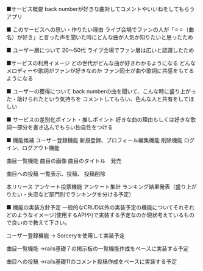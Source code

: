 ■サービス概要
back numberが好きな曲対してコメントやいいねをしてもらうアプリ

■ このサービスへの思い・作りたい理由
ライブ会場でファンの人が「⚪︎⚪︎（曲名）が好き」と言った声を聞いた時にどんな曲が人気か知りたいと思ったため

■ ユーザー層について
20〜50代  ライブ会場でファン層は広いと認識したため

■サービスの利用イメージ
どの世代がどんな曲が好きわかるようになる
どんなメロディーや歌詞がファンが好きなのか
ファン同士が曲や歌詞に共感をもてるようになる

■ ユーザーの獲得について
back numberの曲を聞いて、こんな時に盛り上がった・助けられたという気持ちを
コメントしてもらい、色んな人と共有をしてほしい

■ サービスの差別化ポイント・推しポイント
好きな曲の理由もしくは好きな歌詞一部分を書き込んでもらい独自性をつける

■ 機能候補
ユーザー登録機能
新規登録、プロフィール編集機能
削除機能
ログイン、ログアウト機能

曲目一覧機能
曲目の画像
曲目のタイトル　発売

曲目への投稿
一覧表示、投稿、
投稿削除

本リリース
アンケート投票機能
アンケート集計
ランキング結果発表（盛り上がりたい・失恋など部門別でランキングを分ける予定）

■ 機能の実装方針予定
一般的なCRUD以外の実装予定の機能についてそれぞれどのようなイメージ(使用するAPIや)で実装する予定なのか現状考えているもので良いので教えて下さい。

ユーザー登録機能
→ Sorceryを使用して実装予定

曲目一覧機能
→rails基礎７の掲示板の一覧機能作成をベースに実装する予定

曲目への投稿
→rails基礎11のコメント投稿作成をベースに実装する予定

